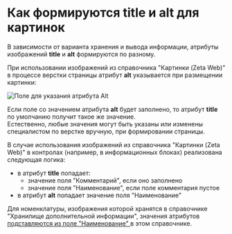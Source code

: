 # Как формируются title и alt для картинок

В зависимости от варианта хранения и вывода информации, атрибуты изображений **title** и **alt** формируются по разному.

При использовании изображений из справочника "Картинки (Zeta Web)" в процессе верстки страницы атрибут **alt** указывается при размещении картинки:

![Поле для указания атрибута Alt](<../.gitbook/assets/image (152).png>)

Если поле со значением атрибута **alt** будет заполнено, то атрибут **title** по умолчанию получит такое же значение.\
Естественно, любые значения могут быть указаны или изменены специалистом по верстке вручную, при формировании страницы.&#x20;

В случае использования изображений из справочника "Картинки (Zeta Web)" в контролах (например, в информационных блоках) реализована следующая логика:

* &#x20;в атрибут **title** попадает:
  * значение поля "Комментарий", если оно заполнено
  * значение поля "Наименование", если поле комментария пустое
* в атрибут **alt** попадает значение поля "Наименование"

Для номенклатуры, изображения которой хранятся в справочнике "Хранилище дополнительной информации", значения атрибутов [подставляются из поле "Наименование" ](../seo-i-upravlenie-kontentom/seo/translitezaciya-naimenovanii-kartinok.md)в этом справочнике.
